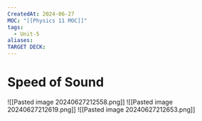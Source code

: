 ```yaml
---
CreatedAt: 2024-06-27
MOC: "[[Physics 11 MOC]]"
tags:
  - Unit-5
aliases: 
TARGET DECK: 
---
```


# Speed of Sound

![[Pasted image 20240627212558.png]]
![[Pasted image 20240627212619.png]]
![[Pasted image 20240627212653.png]]
